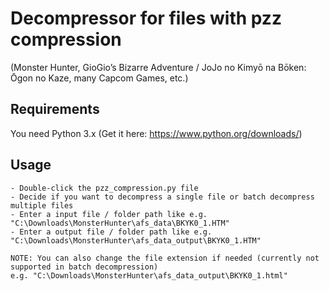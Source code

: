 # Decompressor for files with pzz compression

(Monster Hunter, GioGio’s Bizarre Adventure / JoJo no Kimyō na Bōken: Ōgon no Kaze, many Capcom Games, etc.)

## Requirements
You need Python 3.x (Get it here: https://www.python.org/downloads/)

## Usage
```
- Double-click the pzz_compression.py file
- Decide if you want to decompress a single file or batch decompress multiple files
- Enter a input file / folder path like e.g. "C:\Downloads\MonsterHunter\afs_data\BKYK0_1.HTM"
- Enter a output file / folder path like e.g. "C:\Downloads\MonsterHunter\afs_data_output\BKYK0_1.HTM"

NOTE: You can also change the file extension if needed (currently not supported in batch decompression)
e.g. "C:\Downloads\MonsterHunter\afs_data_output\BKYK0_1.html"

```
